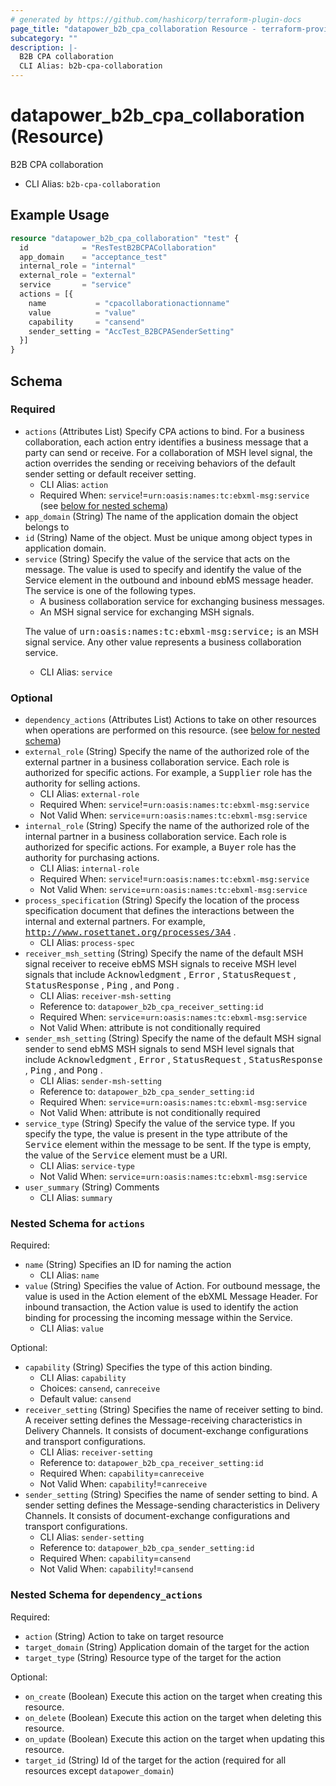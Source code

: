 ```yaml
---
# generated by https://github.com/hashicorp/terraform-plugin-docs
page_title: "datapower_b2b_cpa_collaboration Resource - terraform-provider-datapower"
subcategory: ""
description: |-
  B2B CPA collaboration
  CLI Alias: b2b-cpa-collaboration
---
```


# datapower_b2b_cpa_collaboration (Resource)

B2B CPA collaboration
  - CLI Alias: `b2b-cpa-collaboration`

## Example Usage

```terraform
resource "datapower_b2b_cpa_collaboration" "test" {
  id            = "ResTestB2BCPACollaboration"
  app_domain    = "acceptance_test"
  internal_role = "internal"
  external_role = "external"
  service       = "service"
  actions = [{
    name           = "cpacollaborationactionname"
    value          = "value"
    capability     = "cansend"
    sender_setting = "AccTest_B2BCPASenderSetting"
  }]
}
```

<!-- schema generated by tfplugindocs -->
## Schema

### Required

- `actions` (Attributes List) Specify CPA actions to bind. For a business collaboration, each action entry identifies a business message that a party can send or receive. For a collaboration of MSH level signal, the action overrides the sending or receiving behaviors of the default sender setting or default receiver setting.
  - CLI Alias: `action`
  - Required When: `service`!=`urn:oasis:names:tc:ebxml-msg:service` (see [below for nested schema](#nestedatt--actions))
- `app_domain` (String) The name of the application domain the object belongs to
- `id` (String) Name of the object. Must be unique among object types in application domain.
- `service` (String) Specify the value of the service that acts on the message. The value is used to specify and identify the value of the Service element in the outbound and inbound ebMS message header. The service is one of the following types. <ul><li>A business collaboration service for exchanging business messages.</li><li>An MSH signal service for exchanging MSH signals.</li></ul><p>The value of <tt>urn:oasis:names:tc:ebxml-msg:service;</tt> is an MSH signal service. Any other value represents a business collaboration service.</p>
  - CLI Alias: `service`

### Optional

- `dependency_actions` (Attributes List) Actions to take on other resources when operations are performed on this resource. (see [below for nested schema](#nestedatt--dependency_actions))
- `external_role` (String) Specify the name of the authorized role of the external partner in a business collaboration service. Each role is authorized for specific actions. For example, a <tt>Supplier</tt> role has the authority for selling actions.
  - CLI Alias: `external-role`
  - Required When: `service`!=`urn:oasis:names:tc:ebxml-msg:service`
  - Not Valid When: `service`=`urn:oasis:names:tc:ebxml-msg:service`
- `internal_role` (String) Specify the name of the authorized role of the internal partner in a business collaboration service. Each role is authorized for specific actions. For example, a <tt>Buyer</tt> role has the authority for purchasing actions.
  - CLI Alias: `internal-role`
  - Required When: `service`!=`urn:oasis:names:tc:ebxml-msg:service`
  - Not Valid When: `service`=`urn:oasis:names:tc:ebxml-msg:service`
- `process_specification` (String) Specify the location of the process specification document that defines the interactions between the internal and external partners. For example, <tt>http://www.rosettanet.org/processes/3A4</tt> .
  - CLI Alias: `process-spec`
- `receiver_msh_setting` (String) Specify the name of the default MSH signal receiver to receive ebMS MSH signals to receive MSH level signals that include <tt>Acknowledgment</tt> , <tt>Error</tt> , <tt>StatusRequest</tt> , <tt>StatusResponse</tt> , <tt>Ping</tt> , and <tt>Pong</tt> .
  - CLI Alias: `receiver-msh-setting`
  - Reference to: `datapower_b2b_cpa_receiver_setting:id`
  - Required When: `service`=`urn:oasis:names:tc:ebxml-msg:service`
  - Not Valid When: attribute is not conditionally required
- `sender_msh_setting` (String) Specify the name of the default MSH signal sender to send ebMS MSH signals to send MSH level signals that include <tt>Acknowledgment</tt> , <tt>Error</tt> , <tt>StatusRequest</tt> , <tt>StatusResponse</tt> , <tt>Ping</tt> , and <tt>Pong</tt> .
  - CLI Alias: `sender-msh-setting`
  - Reference to: `datapower_b2b_cpa_sender_setting:id`
  - Required When: `service`=`urn:oasis:names:tc:ebxml-msg:service`
  - Not Valid When: attribute is not conditionally required
- `service_type` (String) Specify the value of the service type. If you specify the type, the value is present in the type attribute of the <tt>Service</tt> element within the message to be sent. If the type is empty, the value of the <tt>Service</tt> element must be a URI.
  - CLI Alias: `service-type`
  - Not Valid When: `service`=`urn:oasis:names:tc:ebxml-msg:service`
- `user_summary` (String) Comments
  - CLI Alias: `summary`

<a id="nestedatt--actions"></a>
### Nested Schema for `actions`

Required:

- `name` (String) Specifies an ID for naming the action
  - CLI Alias: `name`
- `value` (String) Specifies the value of Action. For outbound message, the value is used in the Action element of the ebXML Message Header. For inbound transaction, the Action value is used to identify the action binding for processing the incoming message within the Service.
  - CLI Alias: `value`

Optional:

- `capability` (String) Specifies the type of this action binding.
  - CLI Alias: `capability`
  - Choices: `cansend`, `canreceive`
  - Default value: `cansend`
- `receiver_setting` (String) Specifies the name of receiver setting to bind. A receiver setting defines the Message-receiving characteristics in Delivery Channels. It consists of document-exchange configurations and transport configurations.
  - CLI Alias: `receiver-setting`
  - Reference to: `datapower_b2b_cpa_receiver_setting:id`
  - Required When: `capability`=`canreceive`
  - Not Valid When: `capability`!=`canreceive`
- `sender_setting` (String) Specifies the name of sender setting to bind. A sender setting defines the Message-sending characteristics in Delivery Channels. It consists of document-exchange configurations and transport configurations.
  - CLI Alias: `sender-setting`
  - Reference to: `datapower_b2b_cpa_sender_setting:id`
  - Required When: `capability`=`cansend`
  - Not Valid When: `capability`!=`cansend`


<a id="nestedatt--dependency_actions"></a>
### Nested Schema for `dependency_actions`

Required:

- `action` (String) Action to take on target resource
- `target_domain` (String) Application domain of the target for the action
- `target_type` (String) Resource type of the target for the action

Optional:

- `on_create` (Boolean) Execute this action on the target when creating this resource.
- `on_delete` (Boolean) Execute this action on the target when deleting this resource.
- `on_update` (Boolean) Execute this action on the target when updating this resource.
- `target_id` (String) Id of the target for the action (required for all resources except `datapower_domain`)
